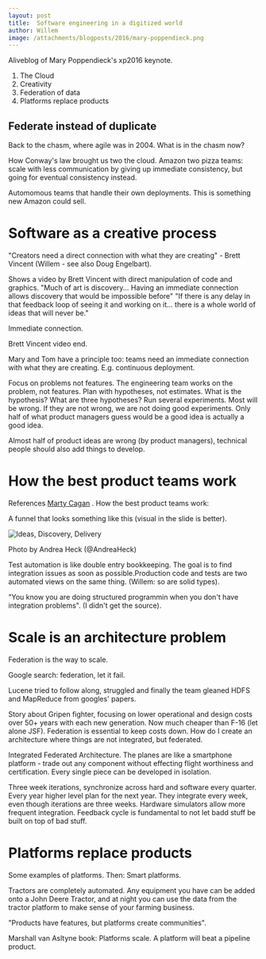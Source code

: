 ```yaml
---
layout: post
title:  Software engineering in a digitized world
author: Willem
image: /attachments/blogposts/2016/mary-poppendieck.png
---
```


Aliveblog of Mary Poppendieck's xp2016 keynote.


1. The Cloud
2. Creativity
3. Federation of data
4. Platforms replace products

## Federate instead of duplicate

Back to the chasm, where agile was in 2004. What is in the chasm now?

How Conway's law brought us two the cloud. Amazon two pizza teams: scale with less communication by giving up immediate consistency, but going for eventual consistency instead.

Automomous teams that handle their own deployments. This is something new Amazon could sell.

# Software as a creative process

"Creators need a direct connection with what they are creating" - Brett Vincent (Willem - see also Doug Engelbart).

Shows a video by Brett Vincent with direct manipulation of code and graphics. "Much of art is discovery... Having an immediate connection allows discovery that would be impossible before" "If there is any delay in that feedback loop of seeing it and working on it... there is a whole world of ideas that will never be."

Immediate connection.

Brett Vincent video end.

Mary and Tom have a principle too: teams need an immediate connection with what they are creating. E.g. continuous deployment.

Focus on problems not features. The engineering team works on the problem, not features. Plan with hypotheses, not estimates. What is the hypothesis? What are three hypotheses? Run several experiments. Most will be wrong. If they are not wrong, we are not doing good experiments. Only half of what product managers guess would be a good idea is actually a good idea.

Almost half of product ideas are wrong (by product managers), technical people should also add things to develop.

# How the best product teams work

References [Marty Cagan](http://www.svpg.com/developer-powered-innovation) . How the best product teams work:

A funnel that looks something like this (visual in the slide is better).

![Ideas, Discovery, Delivery](https://pbs.twimg.com/media/CjXqlqAUgAAa_Op.jpg)

Photo by Andrea Heck (@AndreaHeck)

Test automation is like double entry bookkeeping. The goal is to find integration issues as soon as possible.Production code and tests are two automated views on the same thing. (Willem: so are solid types).

"You know you are doing structured programmin when you don't have integration problems". (I didn't get the source).

# Scale is an architecture problem

Federation is the way to scale.

Google search: federation, let it fail.

Lucene tried to follow along, struggled and finally the team gleaned HDFS and MapReduce from googles' papers.

Story about Gripen fighter, focusing on lower operational and design costs over 50+ years with each new generation. Now much cheaper than F-16 (let alone JSF). Federation is essential to keep costs down. How do I create an architecture where things are not integrated, but federated.

Integrated Federated Architecture. The planes are like a smartphone platform - trade out any component without effecting flight worthiness and certification. Every single piece can be developed in isolation.

Three week iterations, synchronize across hard and software every quarter. Every year higher level plan for the next year. They integrate every week, even though iterations are three weeks. Hardware simulators allow more frequent integration. Feedback cycle is fundamental to not let badd stuff be built on top of bad stuff.

# Platforms replace products

Some examples of platforms. Then: Smart platforms.

Tractors are completely automated. Any equipment you have can be added onto a John Deere Tractor, and at night you can use the data from the tractor platform to make sense of your farming business.

"Products have features, but platforms create communities".

Marshall van Asltyne book: Platforms scale. A platform will beat a pipeline product.



